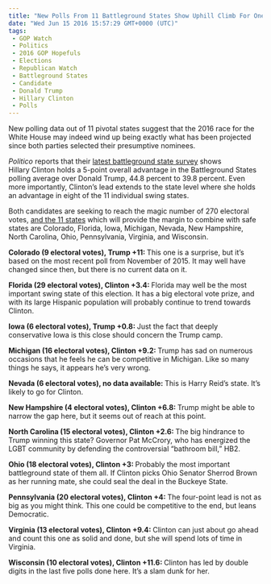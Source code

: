 ```yaml
---
title: "New Polls From 11 Battleground States Show Uphill Climb For One Candidate"
date: "Wed Jun 15 2016 15:57:29 GMT+0000 (UTC)"
tags: 
 - GOP Watch
 - Politics
 - 2016 GOP Hopefuls
 - Elections
 - Republican Watch
 - Battleground States
 - Candidate
 - Donald Trump
 - Hillary Clinton
 - Polls
---
```

<p><!--OffDef--></p><p><!--Ads1--></p><p>New polling data out of 11 pivotal states suggest that the 2016 race for the White House may indeed wind up being exactly what has been projected since both parties selected their presumptive nominees.</p><p><em>Politico</em> reports that their <a href="http://www.politico.com/story/2016/06/battleground-states-clinton-trump-224202" onclick="__gaTracker(&apos;send&apos;, &apos;event&apos;, &apos;outbound-article&apos;, &apos;http://www.politico.com/story/2016/06/battleground-states-clinton-trump-224202&apos;, &apos;latest battleground state survey&apos;);" target="_blank">latest battleground state survey</a> shows Hillary&#xA0;Clinton holds a 5-point overall advantage in the Battleground States polling average over Donald Trump, 44.8 percent to 39.8 percent. Even more importantly, Clinton&#x2019;s lead extends to the state level&#xA0;where she holds an&#xA0;advantage in eight of the 11 individual swing states.</p><p>Both candidates are seeking to reach the magic number of 270 electoral votes, <a href="http://www.politico.com/story/2016/06/battleground-states-clinton-trump-224202" onclick="__gaTracker(&apos;send&apos;, &apos;event&apos;, &apos;outbound-article&apos;, &apos;http://www.politico.com/story/2016/06/battleground-states-clinton-trump-224202&apos;, &apos;and the 11 states&apos;);" target="_blank">and the 11 states</a> which will provide the margin to combine with safe states are&#xA0;Colorado, Florida, Iowa, Michigan, Nevada, New Hampshire, North Carolina, Ohio, Pennsylvania, Virginia, and Wisconsin.</p><p><b>Colorado (9 electoral votes), Trump +11:&#xA0;</b>This one is a surprise, but it&#x2019;s based on the most recent poll from November of 2015. It may well have changed since then, but there is no current data on it.</p><p><b>Florida (29 electoral votes), Clinton +3.4:&#xA0;</b>Florida may well be the most important swing state of this election. It has a big electoral vote prize, and with its large Hispanic population will probably continue to trend towards Clinton.</p><p><b>Iowa (6 electoral votes), Trump +0.8:&#xA0;</b>Just the fact that deeply conservative Iowa is this close should concern the Trump camp.</p><p><b>Michigan (16 electoral votes), Clinton +9.2:&#xA0;</b>Trump has sad on numerous occasions that he feels he can be competitive in Michigan. Like so many things he says, it appears he&#x2019;s very wrong.</p><p><b>Nevada (6 electoral votes), no data available:&#xA0;</b>This is Harry Reid&#x2019;s state. It&#x2019;s likely to go for Clinton.</p><p><b>New Hampshire (4 electoral votes), Clinton +6.8:&#xA0;</b>Trump might be able to narrow the gap here, but it seems out of reach at this point.</p><p><b>North Carolina (15 electoral votes), Clinton +2.6:&#xA0;</b>The big hindrance to Trump winning this state? Governor Pat McCrory, who has energized the LGBT community by defending the controversial &#x201C;bathroom bill,&#x201D; HB2.</p><p><b>Ohio (18 electoral votes), Clinton +3:&#xA0;</b>Probably the most important battleground state of them all. If Clinton picks Ohio Senator Sherrod Brown as her running mate, she could seal the deal in the Buckeye State.</p><p><b>Pennsylvania (20 electoral votes), Clinton +4:&#xA0;</b>The four-point lead is not as big as you might think. This one could be competitive to the end, but leans Democratic.</p><p><b>Virginia (13 electoral votes), Clinton +9.4:&#xA0;</b>Clinton can just about go ahead and count this one as solid and done, but she will spend lots of time in Virginia.</p><p><!--Ads2--></p><p><b>Wisconsin (10 electoral votes), Clinton +11.6:&#xA0;</b>Clinton has led by double digits in the last five polls done here. It&#x2019;s a slam dunk for her.</p>